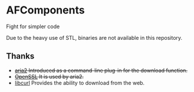 # AFComponents

Fight for simpler code

Due to the heavy use of STL, binaries are not available in this repository.

## Thanks

- ~~[aria2](https://github.com/aria2/aria2) Introduced as a command-line plug-in for the download function.~~
- ~~[OpenSSL](http://www.openssl.org) It is used by aria2.~~
- [libcurl](https://github.com/curl/curl) Provides the ability to download from the web.